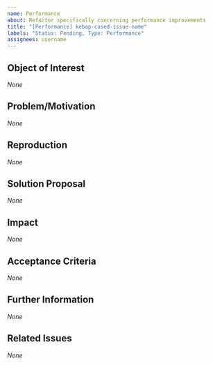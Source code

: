 ```yaml
---
name: Performance
about: Refactor specifically concerning performance improvements
title: "[Performance] kebap-cased-issue-name"
labels: "Status: Pending, Type: Performance"
assignees: username
---
```


<!--
How to use this template:
Keep ALL of the text encapsulated in comments, even though it will not be rendered.
ONLY add text in the places that are filled with *None* default and replace *None* with your text.
-->

## Object of Interest
<!--
Describe the parts that negatively impact the performance as specifical as possible.
What seems low? Where did analysis reveal bottlenecks/memory leaks/etc.? What parts do not adhere to performant coding practice?
-->
*None*

## Problem/Motivation
<!--
Describe how/why/in which situations the performance is negatively impacted as detailed as possible. A classification of the code complexity (Big O notation) is always welcome.
What are the conclusions of the performance analysis (e.g. a memory leak)? Why is the current implementation not performant?
-->
*None*

## Reproduction
<!--
In case the performant-problematic situation is reproducible, describe how to reproduce the situation step-by-step as detailed as possible. Use an ordered list for this.
e.g.:
  1. I started here.
  2. Then, I did this.
  ...
-->
*None*

## Solution Proposal
<!--
Describe the solution that you have in mind as detailed as possible. Explain how/why/in which situations it will improve the performance and quantify the performance gain (new Big O notation).
-->
*None*

## Impact
<!--
Describe potential side effects of your solution proposal, which could cause follow-up issues, to the best of your knowledge.
-->
*None*

## Acceptance Criteria
<!--
Specify the acceptance criteria as a task list that contains one or more entries.
e.g.:
  - [ ] Do this
  - [ ] Do that
  ...
-->
*None*

## Further Information
<!--
Add additional helpful, issue-related information, such as, links, screenshots, sketches, considerations, thoughts, etc.
-->
*None*

## Related Issues
<!--
Add a bullet point list of other related issues, in case there are any. In particular, the issue(s) (if you can narrow it/them down) that introduced the need for performance improvement would be helpful.
e.g.:
  - #42
  - #73
  ...
-->
*None*

<!--
Information for contributors about label usage:
        
  - select any number of fitting labels that have a `Flag: ` prefix
  - select any number of fitting labels that have a `For: ` prefix
  - select EXACTLY ONE label that has a `Priority: ` prefix
  - select EXACTLY ONE label that has a `Scope: ` prefix
  - NEVER tamper with the initial `Status: Pending` label when creating an issue
  - NEVER add, remove, or change any associations (or the lack thereof) between an issue and label that has a `Type: ` prefix
        
Look at the label descriptions to grasp their proper usage and pick the most fitting.
If more than one `Type: ` label fits the issue, it is a good indicator that the issue mixes concerns.
You should then split this issue into multiple issues so that each new issue falls EXACTLY INTO ONE category.
-->

